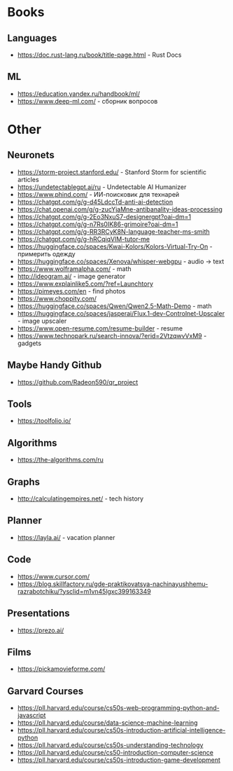 # Books
## Languages
- https://doc.rust-lang.ru/book/title-page.html - Rust Docs

## ML
- https://education.yandex.ru/handbook/ml/
- https://www.deep-ml.com/ - сборник вопросов

# Other
## Neuronets
- https://storm-project.stanford.edu/ - Stanford Storm for scientific articles
- https://undetectablegpt.ai/ru - Undetectable AI Humanizer
- https://www.phind.com/ - ИИ-поисковик для технарей
- https://chatgpt.com/g/g-d45LdccTd-anti-ai-detection
- https://chat.openai.com/g/g-zucYjaMne-antibanality-ideas-processing
- https://chatgpt.com/g/g-2Eo3NxuS7-designergpt?oai-dm=1
- https://chatgpt.com/g/g-n7Rs0IK86-grimoire?oai-dm=1
- https://chatgpt.com/g/g-RR3RCyK8N-language-teacher-ms-smith
- https://chatgpt.com/g/g-hRCqiqVlM-tutor-me
- https://huggingface.co/spaces/Kwai-Kolors/Kolors-Virtual-Try-On - примерить одежду
- https://huggingface.co/spaces/Xenova/whisper-webgpu - audio -> text
- https://www.wolframalpha.com/ - math
- http://ideogram.ai/ - image generator
- https://www.explainlike5.com/?ref=Launchtory
- https://pimeyes.com/en - find photos
- https://www.choppity.com/
- https://huggingface.co/spaces/Qwen/Qwen2.5-Math-Demo - math
- https://huggingface.co/spaces/jasperai/Flux.1-dev-Controlnet-Upscaler - image upscaler
- https://www.open-resume.com/resume-builder - resume
- https://www.technopark.ru/search-innova/?erid=2VtzqwvVxM9 - gadgets

## Maybe Handy Github
- https://github.com/Radeon590/qr_project

## Tools
- https://toolfolio.io/

## Algorithms
- https://the-algorithms.com/ru

## Graphs
- http://calculatingempires.net/ - tech history

## Planner
- https://layla.ai/ - vacation planner

## Code
- https://www.cursor.com/
- https://blog.skillfactory.ru/gde-praktikovatsya-nachinayushhemu-razrabotchiku/?ysclid=m1vn45lgxc399163349

## Presentations
- https://prezo.ai/

## Films
- https://pickamovieforme.com/

## Garvard Courses
- https://pll.harvard.edu/course/cs50s-web-programming-python-and-javascript
- https://pll.harvard.edu/course/data-science-machine-learning
- https://pll.harvard.edu/course/cs50s-introduction-artificial-intelligence-python
- https://pll.harvard.edu/course/cs50s-understanding-technology
- https://pll.harvard.edu/course/cs50-introduction-computer-science
- https://pll.harvard.edu/course/cs50s-introduction-game-development
